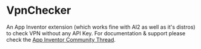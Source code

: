 # VpnChecker
An App Inventor extension (which works fine with AI2 as well as it's distros) to check VPN without any API Key.
For documentation & support please check the [App Inventor Community Thread](https://community.appinventor.mit.edu/t/free-vpnchecker-detect-if-user-is-using-vpn/31392).


